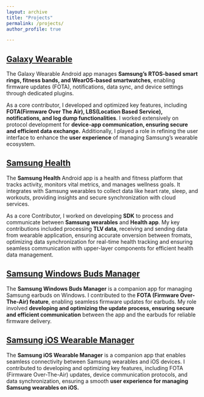 ```yaml
---
layout: archive
title: "Projects"
permalink: /projects/
author_profile: true

---
```


## [Galaxy Wearable](https://play.google.com/store/apps/details?id=com.samsung.android.app.watchmanager&hl=en)
The Galaxy Wearable Android app manages **Samsung’s RTOS-based smart rings, fitness bands, and WearOS-based smartwatches**, enabling firmware updates (FOTA), notifications, data sync, and device settings through dedicated plugins.

As a core contributor, I developed and optimized key features, including **FOTA(Firmware Over The Air), LBS(Location Based Service), notifications, and log dump functionalities**. I worked extensively on protocol development for **device-app communication, ensuring secure and efficient data exchange.** Additionally, I played a role in refining the user interface to enhance the **user experience** of managing Samsung’s wearable ecosystem.

## [Samsung Health](https://play.google.com/store/apps/details?id=com.sec.android.app.shealth&hl=en)
The **Samsung Health** Android app is a health and fitness platform that tracks activity, monitors vital metrics, and manages wellness goals. It integrates with Samsung wearables to collect data like heart rate, sleep, and workouts, providing insights and secure synchronization with cloud services.
 
 As a core Contributor, I worked on developing **SDK** to process and communicate between **Samsung wearables** and **Health app**. My key contributions included processing **TLV data**, receiving and sending data from wearable application, ensuring accurate onversion between fromats, optimizing data synchronization for real-time health tracking and ensuring seamless communication with upper-layer components for efficient health data management.

## [Samsung Windows Buds Manager](https://apps.microsoft.com/detail/9nhtlwtkfznb?hl=en-US&gl=US)
The **Samsung Windows Buds Manager** is a companion app for managing Samsung earbuds on Windows. I contributed to the **FOTA (Firmware Over-The-Air) feature**, enabling seamless firmware updates for earbuds. My role involved **developing and optimizing the update process, ensuring secure and efficient communication** between the app and the earbuds for reliable firmware delivery.

## [Samsung iOS Wearable Manager](https://apps.apple.com/us/app/samsung-galaxy-watch-gear-s/id1117310635)

The **Samsung iOS Wearable Manager** is a companion app that enables seamless connectivity between Samsung wearables and iOS devices. I contributed to developing and optimizing key features, including FOTA (Firmware Over-The-Air) updates, device communication protocols, and data synchronization, ensuring a smooth **user experience for managing Samsung wearables on iOS.**
